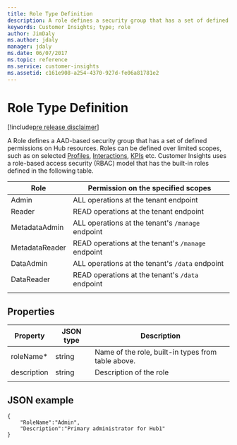 ```yaml
---
title: Role Type Definition
description: A role defines a security group that has a set of defined permissions.
keywords: Customer Insights; type; role
author: JimDaly
ms.author: jdaly
manager: jdaly
ms.date: 06/07/2017
ms.topic: reference
ms.service: customer-insights 
ms.assetid: c161e908-a254-4370-927d-fe06a81781e2
---
```


Role Type Definition
====================

[!include[pre release disclaimer](../../../includes/cc-beta-prerelease-disclaimer.md)]

A Role defines a AAD-based security group that has a set of defined permissions on Hub resources. Roles can be defined over limited scopes, such as on selected 
[Profiles](./profile.md), [Interactions](./interaction.md), [KPIs](./kpi.md) etc. Customer Insights uses a role-based access security (RBAC) model that has the built-in roles defined in the following table.  

|**Role**|**Permission on the specified scopes**|
| --------------- | ---------- |
|Admin|ALL operations at the tenant endpoint|
|Reader|READ operations at the tenant endpoint|
|MetadataAdmin|ALL operations at the tenant's `/manage` endpoint|
|MetadataReader|READ operations at the tenant's `/manage` endpoint|
|DataAdmin|ALL operations at the tenant's `/data` endpoint|
|DataReader|READ operations at the tenant's `/data` endpoint|
| | | |


## Properties
|**Property**|**JSON type**|**Description**|
| --------------- | ---------- | ------------- |
|roleName*|string|Name of the role, built-in types from table above.|
|description|string|Description of the role|
| | | |


## JSON example
```{json}
{ 
    "RoleName":"Admin", 
    "Description":"Primary administrator for Hub1" 
}

```
